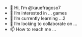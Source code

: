 - 👋 Hi, I’m @kauefragoso7
- 👀 I’m interested in ... games
- 🌱 I’m currently learning ...2
- 💞️ I’m looking to collaborate on ...
- 📫 How to reach me ...

<!---
kauefragoso7/kauefragoso7 is a ✨ special ✨ repository because its `README.md` (this file) appears on your GitHub profile.
You can click the Preview link to take a look at your changes.
--->
